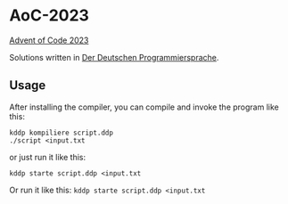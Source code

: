 # AoC-2023
[Advent of Code 2023](https://adventofcode.com/2023)

Solutions written in [Der Deutschen Programmiersprache](https://github.com/DDP-Projekt/Kompilierer).

## Usage
After installing the compiler, you can compile and invoke the program like this:
```
kddp kompiliere script.ddp
./script <input.txt
```
or just run it like this:
```
kddp starte script.ddp <input.txt
```

Or run it like this:
`kddp starte script.ddp <input.txt`
